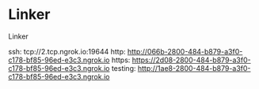 # Linker
Linker

ssh: tcp://2.tcp.ngrok.io:19644 
http: http://066b-2800-484-b879-a3f0-c178-bf85-96ed-e3c3.ngrok.io 
https: https://2d08-2800-484-b879-a3f0-c178-bf85-96ed-e3c3.ngrok.io 
testing: http://1ae8-2800-484-b879-a3f0-c178-bf85-96ed-e3c3.ngrok.io 